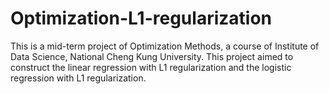 # Optimization-L1-regularization
This is a mid-term project of Optimization Methods, a course of Institute of Data Science, National Cheng Kung University. This project aimed to construct the linear regression with L1 regularization and the logistic regression with L1 regularization.
